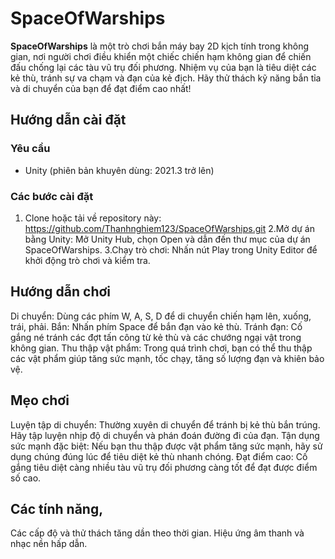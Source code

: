 # SpaceOfWarships

**SpaceOfWarships** là một trò chơi bắn máy bay 2D kịch tính trong không gian, nơi người chơi điều khiển một chiếc chiến hạm không gian để chiến đấu chống lại các tàu vũ trụ đối phương. Nhiệm vụ của bạn là tiêu diệt các kẻ thù, tránh sự va chạm và đạn của kẻ địch. Hãy thử thách kỹ năng bắn tỉa và di chuyển của bạn để đạt điểm cao nhất!

## Hướng dẫn cài đặt

### Yêu cầu
- Unity (phiên bản khuyên dùng: 2021.3 trở lên)

### Các bước cài đặt

1. Clone hoặc tải về repository này: https://github.com/Thanhnghiem123/SpaceOfWarships.git
2.Mở dự án bằng Unity: Mở Unity Hub, chọn Open và dẫn đến thư mục của dự án SpaceOfWarships.
3.Chạy trò chơi: Nhấn nút Play trong Unity Editor để khởi động trò chơi và kiểm tra.

## Hướng dẫn chơi
Di chuyển: Dùng các phím W, A, S, D để di chuyển chiến hạm lên, xuống, trái, phải.
Bắn: Nhấn phím Space để bắn đạn vào kẻ thù.
Tránh đạn: Cố gắng né tránh các đợt tấn công từ kẻ thù và các chướng ngại vật trong không gian.
Thu thập vật phẩm: Trong quá trình chơi, bạn có thể thu thập các vật phẩm giúp tăng sức mạnh, tốc chạy, tăng số lượng đạn và khiên bảo vệ.

## Mẹo chơi
Luyện tập di chuyển: Thường xuyên di chuyển để tránh bị kẻ thù bắn trúng. Hãy tập luyện nhịp độ di chuyển và phán đoán đường đi của đạn.
Tận dụng sức mạnh đặc biệt: Nếu bạn thu thập được vật phẩm tăng sức mạnh, hãy sử dụng chúng đúng lúc để tiêu diệt kẻ thù nhanh chóng.
Đạt điểm cao: Cố gắng tiêu diệt càng nhiều tàu vũ trụ đối phương càng tốt để đạt được điểm số cao.

## Các tính năng, 
Các cấp độ và thử thách tăng dần theo thời gian.
Hiệu ứng âm thanh và nhạc nền hấp dẫn.
